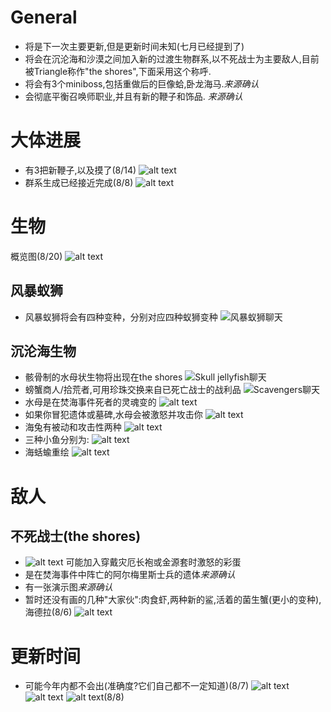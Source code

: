 # General
- 将是下一次主要更新,但是更新时间未知(七月已经提到了)
- 将会在沉沦海和沙漠之间加入新的过渡生物群系,以不死战士为主要敌人,目前被Triangle称作"the shores",下面采用这个称呼. 
- 将会有3个miniboss,包括重做后的巨像蛤,卧龙海马.*来源确认*
- 会彻底平衡召唤师职业,并且有新的鞭子和饰品. *来源确认*

# 大体进展
- 有3把新鞭子,以及摸了(8/14)
  ![alt text](text_overall.png)
- 群系生成已经接近完成(8/8)
  ![alt text](text_generation.png)

# 生物
概览图(8/20)
![alt text](image_SSOCreaturesWithName.png)
## 风暴蚁狮
- 风暴蚁狮将会有四种变种，分别对应四种蚁狮变种
  ![风暴蚁狮聊天](text_antlion.png)
## 沉沦海生物
- 骸骨制的水母状生物将出现在the shores
  ![Skull jellyfish聊天](text_skullJellyfish.png)
- 螃蟹商人/拾荒者,可用珍珠交换来自已死亡战士的战利品
  ![Scavengers聊天](text_scavenger.png)
- 水母是在焚海事件死者的灵魂变的
  ![alt text](image_ghostBell.png)
- 如果你冒犯遗体或墓碑,水母会被激怒并攻击你
  ![alt text](text_ghostBell.png)
- 海兔有被动和攻击性两种
  ![alt text](text_slugs.png)
- 三种小鱼分别为:
  ![alt text](image_fishes.png)
- 海蛞蝓重绘
  ![alt text](image_seaFloaty.png)


# 敌人
## 不死战士(the shores)
- ![alt text](text_undeadSoilder.png)
  可能加入穿戴灾厄长袍或金源套时激怒的彩蛋
- 是在焚海事件中阵亡的阿尔梅里斯士兵的遗体*来源确认*
- 有一张演示图*来源确认*
- 暂时还没有画的几种"大家伙":肉食虾,两种新的鲨,活着的菌生蟹(更小的变种),海德拉(8/6)
  ![alt text](text_bigGuys.png)
  
# 更新时间
- 可能今年内都不会出(准确度?它们自己都不一定知道)(8/7)
  ![alt text](text_updateTime.png)
  ![alt text](text_updateTime2.png)
  ![alt text](text_progressAug8.png)(8/8)